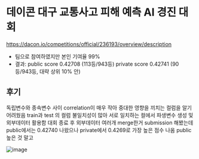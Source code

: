 # 데이콘 대구 교통사고 피해 예측 AI 경진 대회
https://dacon.io/competitions/official/236193/overview/description
- 팀으로 참여하였지만 본인 기여율 99% 
- 결과: public score 0.42708 (113등/943등) private score 0.42741 (90등/943등,  대략 상위 10% 안)

## 후기
독립변수와 종속변수 사이 correlation이 매우 작아 중대한 영향을 끼치는 컬럼을 알기 어려웠음
train과 test 의 컬럼 불일치성이 많아 서로 일치하는 컬에서 파생변수 생성 및 외부데이터 활용함
대회 종료 후 외부데이터 여러개 merge한거 submission 해봤는데 public에서는 0.42740 나왔으나 private에서 0.4269로 가장 높은 점수 나옴
public 높은 것 말고 

![image](https://github.com/daheeleestudy/tave_12/assets/139957707/7f9d12a7-15e5-4bf6-bbac-4c232ddd0ba6)


